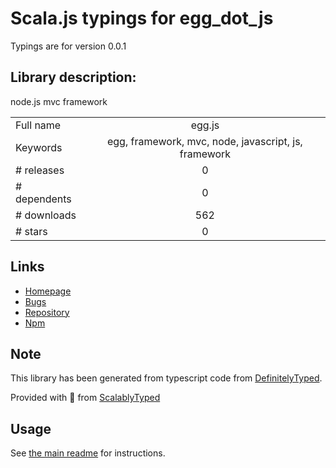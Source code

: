 
# Scala.js typings for egg_dot_js

Typings are for version 0.0.1

## Library description:
node.js mvc framework

|                    |                 |
| ------------------ | :-------------: |
| Full name          | egg.js |
| Keywords           | egg, framework, mvc, node, javascript, js, framework |
| # releases         | 0 |
| # dependents       | 0 |
| # downloads        | 562 |
| # stars            | 0 |

## Links
- [Homepage](https://github.com/artisangang/egg#readme)
- [Bugs](https://github.com/artisangang/egg/issues)
- [Repository](https://github.com/artisangang/egg)
- [Npm](https://www.npmjs.com/package/egg.js)
    


## Note
This library has been generated from typescript code from [DefinitelyTyped](https://definitelytyped.org).

Provided with :purple_heart: from [ScalablyTyped](https://github.com/oyvindberg/ScalablyTyped)

## Usage
See [the main readme](../../readme.md) for instructions.


